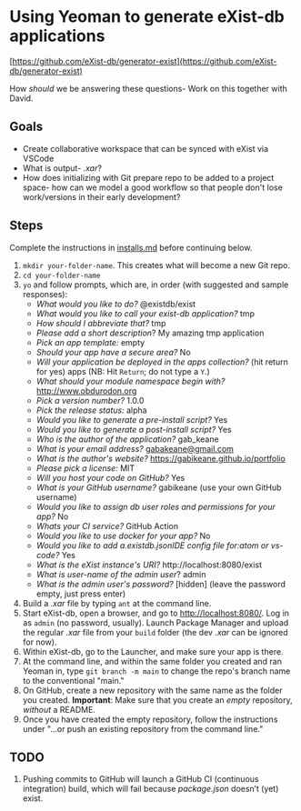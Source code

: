 # Using Yeoman to generate eXist-db applications
[https://github.com/eXist-db/generator-exist](https://github.com/eXist-db/generator-exist)

How *should* we be answering these questions- Work on this together with David.

## Goals

- Create collaborative workspace that can be synced with eXist via VSCode
- What is output- *.xar*?
- How does initializing with Git prepare repo to be added to a project space- how can we model a good workflow so that people don't lose work/versions in their early development?

## Steps

Complete the instructions in [installs.md]() before continuing below.

1. `mkdir your-folder-name`. This creates what will become a new Git repo.
1. `cd your-folder-name`
1. `yo` and follow prompts, which are, in order (with suggested and sample responses):
	- *What would you like to do?* @existdb/exist
	- *What would you like to call your exist-db application?* tmp
	- *How should I abbreviate that?* tmp
	- *Please add a short description*? My amazing tmp application
	- *Pick an app template:* empty
	- *Should your app have a secure area?* No
	- *Will your application be deployed in the apps collection?* (hit return for yes) apps (NB: Hit `Return`; do not type a `Y`.)
	- *What should your module namespace begin with?* http://www.obdurodon.org
	- *Pick a version number?* 1.0.0
	- *Pick the release status:* alpha
	- *Would you like to generate a pre-install script?* Yes
	- *Would you like to generate a post-install script?* Yes
	- *Who is the author of the application?* gab_keane
	- *What is your email address?* gabakeane@gmail.com
	- *What is the author's website?* https://gabikeane.github.io/portfolio
	- *Please pick a license:* MIT
	- *Will you host your code on GitHub?* Yes
	- *What is your GitHub username?* gabikeane (use your own GitHub username)
	- *Would you like to assign db user roles and permissions for your app?* No
	- *Whats your CI service?* GitHub Action
	- *Would you like to use docker for your app?* No
	- *Would you like to add a.existdb.jsonIDE config file for:atom or vs-code?* Yes
	- *What is the eXist instance's URI?* http://localhost:8080/exist
	- *What is user-name of the admin user*? admin
	- *What is the admin user's password?* [hidden] (leave the password empty, just press enter)
1. Build a *.xar* file by typing `ant` at the command line.
1. Start eXist-db, open a browser, and go to [http://localhost:8080/](). Log in as `admin` (no password, usually).
Launch Package Manager and upload the regular *.xar* file from your `build` folder (the dev *.xar* can be ignored for now).
1. Within eXist-db, go to the Launcher, and make sure your app is there. 
1. At the command line, and within the same folder you created and ran Yeoman in, type `git branch -m main` to change the repo's branch name to the conventional "main."
1. On GitHub, create a new repository with the same name as the folder you created. **Important**: Make sure that you create an *empty* repository, *without* a README.
1. Once you have created the empty repository, follow the instructions under "...or push an existing repository from the command line."  

## TODO

1. Pushing commits to GitHub will launch a GitHub CI (continuous integration) build, which will fail because *package.json* doesn’t (yet) exist.

